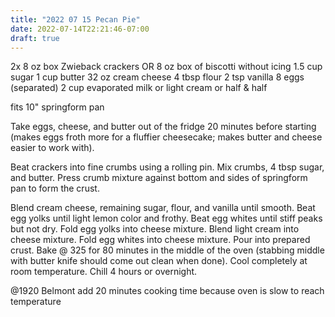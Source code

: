 ```yaml
---
title: "2022 07 15 Pecan Pie"
date: 2022-07-14T22:21:46-07:00
draft: true
---
```


2x 8 oz box Zwieback crackers OR 8 oz box of biscotti without icing
1.5 cup sugar
1 cup butter
32 oz cream cheese
4 tbsp flour
2 tsp vanilla
8 eggs (separated)
2 cup evaporated milk or light cream or half & half

fits 10" springform pan

Take eggs, cheese, and butter out of the fridge 20 minutes before starting (makes eggs froth more for a fluffier cheesecake; makes butter and cheese easier to work with).

Beat crackers into fine crumbs using a rolling pin. Mix crumbs, 4 tbsp sugar, and butter. Press crumb mixture against bottom and sides of springform pan to form the crust. 

Blend cream cheese, remaining sugar, flour, and vanilla until smooth. Beat egg yolks until light lemon color and frothy. Beat egg whites until stiff peaks but not dry. Fold egg yolks into cheese mixture. Blend light cream into cheese mixture. Fold egg whites into cheese mixture. Pour into prepared crust. Bake @ 325 for 80 minutes in the middle of the oven (stabbing middle with butter knife should come out clean when done). Cool completely at room temperature. Chill 4 hours or overnight.

@1920 Belmont add 20 minutes cooking time because oven is slow to reach temperature

